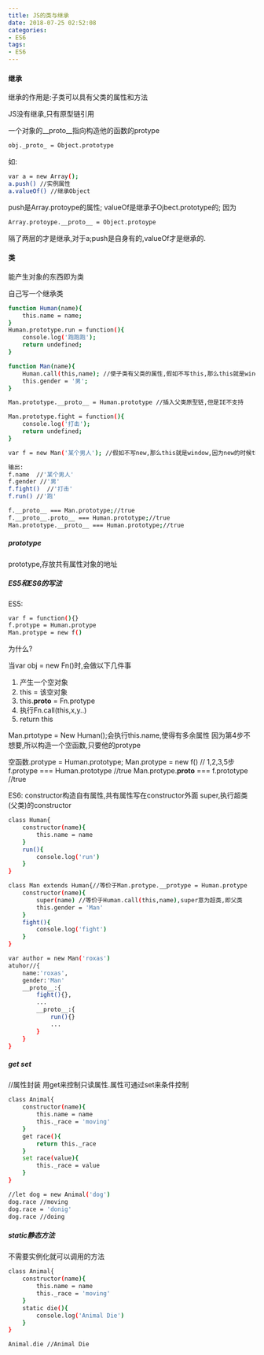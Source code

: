 ```yaml
---
title: JS的类与继承
date: 2018-07-25 02:52:08
categories:
- ES6
tags:
- ES6
---
```

#### 继承

继承的作用是:子类可以具有父类的属性和方法

JS没有继承,只有原型链引用

一个对象的__proto__指向构造他的函数的protype

``` bash
obj._proto_ = Object.prototype
```

如:
``` bash
var a = new Array();
a.push() //实例属性
a.valueOf() //继承Object
```

push是Array.protoype的属性;
valueOf是继承子Ojbect.prototype的;
因为
``` bash
Array.protoype.__proto__ = Object.protoype
```

隔了两层的才是继承,对于a;push是自身有的,valueOf才是继承的.

#### 类

能产生对象的东西即为类

自己写一个继承类

``` bash
function Human(name){
    this.name = name;
}
Human.prototype.run = function(){
    console.log('跑跑跑');
    return undefined;
}

function Man(name){
    Human.call(this,name); //使子类有父类的属性,假如不写this,那么this就是window
    this.gender = '男';
}

Man.prototype.__proto__ = Human.prototype //插入父类原型链,但是IE不支持

Man.prototype.fight = function(){
    console.log('打击');
    return undefined;
} 

var f = new Man('某个男人'); //假如不写new,那么this就是window,因为new的时候this会绑定到这个对象名为Man的对象上

输出:
f.name  //'某个男人'
f.gender //'男'
f.fight()  //'打击'
f.run() //'跑'

f.__proto__ === Man.prototype;//true
f.__proto__.proto__ === Human.prototype;//true
Man.prototype.__proto__ === Human.prototype;//true
```

##### prototype

prototype,存放共有属性对象的地址

##### ES5和ES6的写法

ES5:
``` bash
var f = function(){}
f.protype = Human.protype
Man.protype = new f()
```

为什么?

当var obj = new Fn()时,会做以下几件事

1. 产生一个空对象
2. this = 该空对象
3. this.__proto__ = Fn.protype
4. 执行Fn.call(this,x,y..)
5. return this

Man.prtotype = New Human();会执行this.name,使得有多余属性
因为第4步不想要,所以构造一个空函数,只要他的protype

空函数.protype = Human.prototype;
Man.protype = new f() // 1,2,3,5步
f.protype === Human.prototype //true
Man.protype.__proto__ === f.prototype //true 

ES6:
constructor构造自有属性,共有属性写在constructor外面
super,执行超类(父类)的constructor
``` bash
class Human{
    constructor(name){
        this.name = name
    }
    run(){
        console.log('run')
    }
}

class Man extends Human{//等价于Man.protype.__protype = Human.protype
    constructor(name){
        super(name) //等价于Human.call(this,name),super意为超类,即父类
        this.gender = 'Man'
    }
    fight(){
        console.log('fight')
    }
}

var author = new Man('roxas')
atuhor//{
    name:'roxas',
    gender:'Man'
    __proto__:{
        fight(){},
        ...
        __proto__:{
            run(){}
            ...
        }
    }
}
```

##### get set
//属性封装
用get来控制只读属性.属性可通过set来条件控制
``` bash
class Animal{
    constructor(name){
        this.name = name
        this._race = 'moving'
    }
    get race(){
        return this._race
    }
    set race(value){
        this._race = value
    }
}

//let dog = new Animal('dog')
dog.race //moving
dog.race = 'donig'
dog.race //doing
```

##### static静态方法
不需要实例化就可以调用的方法
``` bash
class Animal{
    constructor(name){
        this.name = name
        this._race = 'moving'
    }
    static die(){
        console.log('Animal Die')
    }
}

Animal.die //Animal Die
```

